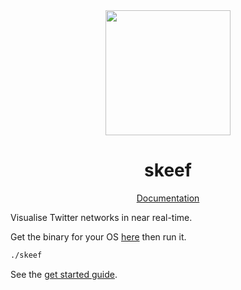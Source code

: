 <div align="center">

<img src="https://skeef.io/img/skeef.png" height="200px" />

# skeef

[Documentation](skeef.io/)

</div>

Visualise Twitter networks in near real-time.

Get the binary for your OS 
[here](https://github.com/devOpifex/skeef/tree/master/bin)
then run it.

```bash
./skeef
```

See the [get started guide](https://skeef.io/docs/run).
